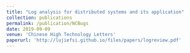 ```yaml
---
title: "Log analysis for distributed systems and its application"
collection: publications
permalink: /publication/NCBugs
date: 2019-09-09
venue: 'Chinese High Technology Letters'
paperurl: 'http://lujiefsi.github.io/files/papers/logreview.pdf'
---
```

